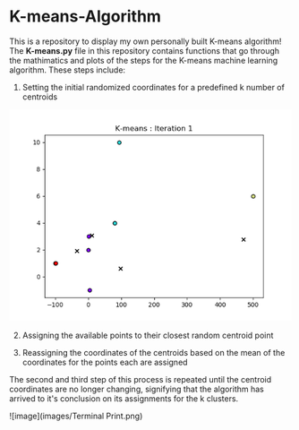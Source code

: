 # K-means-Algorithm
This is a repository to display my own personally built K-means algorithm!  The **K-means.py** file in this repository contains functions that go through the mathimatics and plots of the steps for the K-means machine learning algorithm. These steps include:

1. Setting the initial randomized coordinates for a predefined k number of centroids

![image](images/Iteration1.png)

2. Assigning the available points to their closest random centroid point

3. Reassigning the coordinates of the centroids based on the mean of the coordinates for the points each are assigned  



The second and third step of this process is repeated until the centroid coordinates are no longer changing, signifying that the algorithm has arrived to it's conclusion on its assignments for the k clusters.

![image](images/Terminal Print.png)
